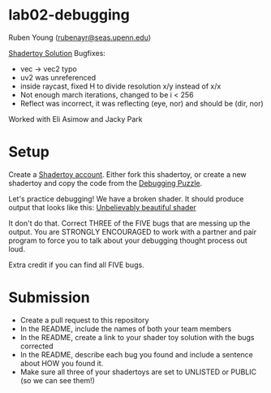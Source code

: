 # lab02-debugging

Ruben Young (rubenayr@seas.upenn.edu)

[Shadertoy Solution](https://www.shadertoy.com/view/tcsBDf)
Bugfixes:
* vec -> vec2 typo
* uv2 was unreferenced
* inside raycast, fixed H to divide resolution x/y instead of x/x
* Not enough march iterations, changed to be i < 256
* Reflect was incorrect, it was reflecting (eye, nor) and should be (dir, nor)

Worked with Eli Asimow and Jacky Park

# Setup 

Create a [Shadertoy account](https://www.shadertoy.com/). Either fork this shadertoy, or create a new shadertoy and copy the code from the [Debugging Puzzle](https://www.shadertoy.com/view/flGfRc).

Let's practice debugging! We have a broken shader. It should produce output that looks like this:
[Unbelievably beautiful shader](https://user-images.githubusercontent.com/1758825/200729570-8e10a37a-345d-4aff-8eff-6baf54a32a40.webm)

It don't do that. Correct THREE of the FIVE bugs that are messing up the output. You are STRONGLY ENCOURAGED to work with a partner and pair program to force you to talk about your debugging thought process out loud.

Extra credit if you can find all FIVE bugs.

# Submission
- Create a pull request to this repository
- In the README, include the names of both your team members
- In the README, create a link to your shader toy solution with the bugs corrected
- In the README, describe each bug you found and include a sentence about HOW you found it.
- Make sure all three of your shadertoys are set to UNLISTED or PUBLIC (so we can see them!)
